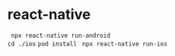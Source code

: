 # react-native

` npx react-native run-android` <br>
`cd ./ios`
`pod install`
` npx react-native run-ios` <br>
